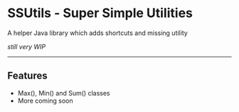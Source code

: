 # SSUtils - Super Simple Utilities

A helper Java library which adds shortcuts and missing utility

*still very WIP*

---

## Features
- Max(), Min() and Sum() classes
- More coming soon
